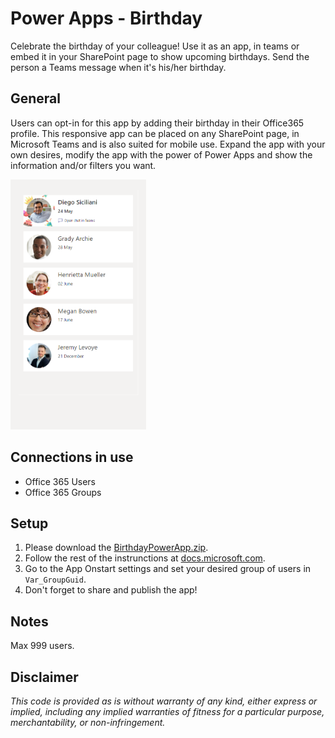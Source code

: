 # Power Apps - Birthday
Celebrate the birthday of your colleague! Use it as an app, in teams or embed it in your SharePoint page to show upcoming birthdays.
Send the person a Teams message when it's his/her birthday.

## General
Users can opt-in for this app by adding their birthday in their Office365 profile.
This responsive app can be placed on any SharePoint page, in Microsoft Teams and is also suited for mobile use. Expand the app with your own desires, modify the app with the power of Power Apps and show the information and/or filters you want.

<img src="/AppPreview1.png?raw=true" height="400">
  
## Connections in use
* Office 365 Users
* Office 365 Groups

## Setup
1. Please download the [BirthdayPowerApp.zip](/../../raw/main/BirthdayPowerApp.zip).
2. Follow the rest of the instrunctions at [docs.microsoft.com](https://docs.microsoft.com/power-apps/maker/canvas-apps/export-import-app#importing-a-canvas-app-package).
3. Go to the App Onstart settings and set your desired group of users in `Var_GroupGuid`.
4. Don't forget to share and publish the app!

## Notes
Max 999 users.

## Disclaimer
*This code is provided as is without warranty of any kind, either express or implied, including any implied warranties of fitness for a particular purpose, merchantability, or non-infringement.*

